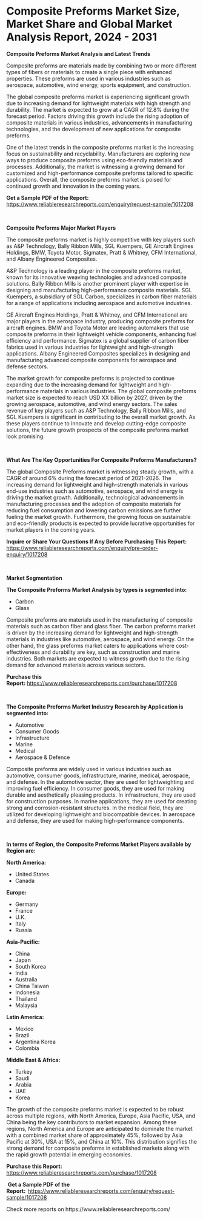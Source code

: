 <p><h1>Composite Preforms Market Size, Market Share and Global Market Analysis Report, 2024 - 2031</h1></p><p><strong>Composite Preforms Market Analysis and Latest Trends</strong></p>
<p><p>Composite preforms are materials made by combining two or more different types of fibers or materials to create a single piece with enhanced properties. These preforms are used in various industries such as aerospace, automotive, wind energy, sports equipment, and construction.</p><p>The global composite preforms market is experiencing significant growth due to increasing demand for lightweight materials with high strength and durability. The market is expected to grow at a CAGR of 12.8% during the forecast period. Factors driving this growth include the rising adoption of composite materials in various industries, advancements in manufacturing technologies, and the development of new applications for composite preforms.</p><p>One of the latest trends in the composite preforms market is the increasing focus on sustainability and recyclability. Manufacturers are exploring new ways to produce composite preforms using eco-friendly materials and processes. Additionally, the market is witnessing a growing demand for customized and high-performance composite preforms tailored to specific applications. Overall, the composite preforms market is poised for continued growth and innovation in the coming years.</p></p>
<p><strong>Get a Sample PDF of the Report:&nbsp;</strong> <a href="https://www.reliableresearchreports.com/enquiry/request-sample/1017208">https://www.reliableresearchreports.com/enquiry/request-sample/1017208</a></p>
<p>&nbsp;</p>
<p><strong>Composite Preforms Major Market Players</strong></p>
<p><p>The composite preforms market is highly competitive with key players such as A&P Technology, Bally Ribbon Mills, SGL Kuempers, GE Aircraft Engines Holdings, BMW, Toyota Motor, Sigmatex, Pratt & Whitney, CFM International, and Albany Engineered Composites.</p><p>A&P Technology is a leading player in the composite preforms market, known for its innovative weaving technologies and advanced composite solutions. Bally Ribbon Mills is another prominent player with expertise in designing and manufacturing high-performance composite materials. SGL Kuempers, a subsidiary of SGL Carbon, specializes in carbon fiber materials for a range of applications including aerospace and automotive industries.</p><p>GE Aircraft Engines Holdings, Pratt & Whitney, and CFM International are major players in the aerospace industry, producing composite preforms for aircraft engines. BMW and Toyota Motor are leading automakers that use composite preforms in their lightweight vehicle components, enhancing fuel efficiency and performance. Sigmatex is a global supplier of carbon fiber fabrics used in various industries for lightweight and high-strength applications. Albany Engineered Composites specializes in designing and manufacturing advanced composite components for aerospace and defense sectors.</p><p>The market growth for composite preforms is projected to continue expanding due to the increasing demand for lightweight and high-performance materials in various industries. The global composite preforms market size is expected to reach USD XX billion by 2027, driven by the growing aerospace, automotive, and wind energy sectors. The sales revenue of key players such as A&P Technology, Bally Ribbon Mills, and SGL Kuempers is significant in contributing to the overall market growth. As these players continue to innovate and develop cutting-edge composite solutions, the future growth prospects of the composite preforms market look promising.</p></p>
<p>&nbsp;</p>
<p><strong>What Are The Key Opportunities For Composite Preforms Manufacturers?</strong></p>
<p><p>The global Composite Preforms market is witnessing steady growth, with a CAGR of around 6% during the forecast period of 2021-2026. The increasing demand for lightweight and high-strength materials in various end-use industries such as automotive, aerospace, and wind energy is driving the market growth. Additionally, technological advancements in manufacturing processes and the adoption of composite materials for reducing fuel consumption and lowering carbon emissions are further fueling the market growth. Furthermore, the growing focus on sustainable and eco-friendly products is expected to provide lucrative opportunities for market players in the coming years.</p></p>
<p><strong>Inquire or Share Your Questions If Any Before Purchasing This Report:</strong> <a href="https://www.reliableresearchreports.com/enquiry/pre-order-enquiry/1017208">https://www.reliableresearchreports.com/enquiry/pre-order-enquiry/1017208</a></p>
<p>&nbsp;</p>
<p><strong>Market Segmentation</strong></p>
<p><strong>The Composite Preforms Market Analysis by types is segmented into:</strong></p>
<p><ul><li>Carbon</li><li>Glass</li></ul></p>
<p><p>Composite preforms are materials used in the manufacturing of composite materials such as carbon fiber and glass fiber. The carbon preforms market is driven by the increasing demand for lightweight and high-strength materials in industries like automotive, aerospace, and wind energy. On the other hand, the glass preforms market caters to applications where cost-effectiveness and durability are key, such as construction and marine industries. Both markets are expected to witness growth due to the rising demand for advanced materials across various sectors.</p></p>
<p><strong>Purchase this Report:&nbsp;</strong><a href="https://www.reliableresearchreports.com/purchase/1017208">https://www.reliableresearchreports.com/purchase/1017208</a></p>
<p>&nbsp;</p>
<p><strong>The Composite Preforms Market Industry Research by Application is segmented into:</strong></p>
<p><ul><li>Automotive</li><li>Consumer Goods</li><li>Infrastructure</li><li>Marine</li><li>Medical</li><li>Aerospace & Defence</li></ul></p>
<p><p>Composite preforms are widely used in various industries such as automotive, consumer goods, infrastructure, marine, medical, aerospace, and defense. In the automotive sector, they are used for lightweighting and improving fuel efficiency. In consumer goods, they are used for making durable and aesthetically pleasing products. In infrastructure, they are used for construction purposes. In marine applications, they are used for creating strong and corrosion-resistant structures. In the medical field, they are utilized for developing lightweight and biocompatible devices. In aerospace and defense, they are used for making high-performance components.</p></p>
<p>&nbsp;</p>
<p><strong>In terms of Region, the Composite Preforms Market Players available by Region are:</strong></p>
<p>
    <p> <strong> North America: </strong>
        <ul>
            <li>United States</li>
            <li>Canada</li>
        </ul>
        </p> 
    <p> <strong> Europe: </strong>
        <ul>
            <li>Germany</li>
            <li>France</li>
            <li>U.K.</li>
            <li>Italy</li>
            <li>Russia</li>
        </ul>
        </p> 
    <p> <strong> Asia-Pacific: </strong>
        <ul>
            <li>China</li>
            <li>Japan</li>
            <li>South Korea</li>
            <li>India</li>
            <li>Australia</li>
            <li>China Taiwan</li>
            <li>Indonesia</li>
            <li>Thailand</li>
            <li>Malaysia</li>
        </ul>
        </p> 
    <p> <strong> Latin America: </strong>
        <ul>
            <li>Mexico</li>
            <li>Brazil</li>
            <li>Argentina Korea</li>
            <li>Colombia</li>
        </ul>
        </p> 
    <p> <strong> Middle East & Africa: </strong>
        <ul>
            <li>Turkey</li>
            <li>Saudi</li>
            <li>Arabia</li>
            <li>UAE</li>
            <li>Korea</li>
        </ul>
    </p>
    </p>
<p><p>The growth of the composite preforms market is expected to be robust across multiple regions, with North America, Europe, Asia Pacific, USA, and China being the key contributors to market expansion. Among these regions, North America and Europe are anticipated to dominate the market with a combined market share of approximately 45%, followed by Asia Pacific at 30%, USA at 15%, and China at 10%. This distribution signifies the strong demand for composite preforms in established markets along with the rapid growth potential in emerging economies.</p></p>
<p><strong>Purchase this Report: </strong><a href="https://www.reliableresearchreports.com/purchase/1017208">https://www.reliableresearchreports.com/purchase/1017208</a></p>
<p>&nbsp;<strong>Get a Sample PDF of the Report:&nbsp;&nbsp;</strong><a href="https://www.reliableresearchreports.com/enquiry/request-sample/1017208">https://www.reliableresearchreports.com/enquiry/request-sample/1017208</a></p>
<p><strong></strong></p>
<p>Check more reports on https://www.reliableresearchreports.com/</p>